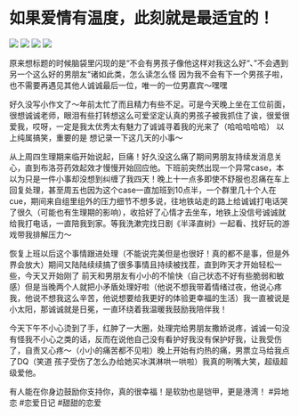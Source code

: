 # 如果爱情有温度，此刻就是最适宜的！

![](img/09178c86-f975-4629-a0f7-390a1b466099.jpg)
![](img/7c307913-eb76-41d4-88f3-6cfd52a3f946.jpg)
![](img/7fcf070e-5a99-4c24-9dc8-839167c682d8.jpg)
![](img/3587eb06-5c2f-47d1-8215-c3f321c16150.jpg)

原来想标题的时候脑袋里闪现的是“不会有男孩子像他这样对我这么好“、”不会遇到另一个这么好的男朋友“诸如此类，怎么读怎么怪
因为我不会有下一个男孩子啦，也不需要再遇见其他人诚诚最后一位，唯一的一位男嘉宾～嘿嘿
 
好久没写小作文了～年前太忙了而且精力有些不足。可是今天晚上坐在工位前面，很想诚诚老师，眼泪有些打转想这么可爱坚定认真的男孩子被我抓住了诶，很爱很爱我，哎呀，一定是我太优秀太有魅力了诚诚寻着我的光来了（哈哈哈哈哈）
以上纯属搞笑，重要的是 想记录一下这几天的小事～
 
从上周四生理期来临开始说起，巨痛！好久没这么痛了期间男朋友持续发消息关心，直到布洛芬药效起效才慢慢开始回应他。下班前突然出现一个异常case，本以为只是一件小事却没想到纠缠了我四天！晚上十一点多即使不舒服也忍痛在车上回复处理，甚至周五也因为这个case一直加班到10点半，一个群里几十个人在cue，期间来自组里组外的压力细节不想多说，往地铁站走的路上给诚诚打电话哭了很久（可能也有生理期的影响），收拾好了心情才去坐车，地铁上没信号诚诚就给我打电话，一直陪我到家。等我洗漱完找日剧《半泽直树》一起看、找好玩的游戏带我排解压力～
 
恢复上班以后这个事情跟进处理（不能说完美但是也很好！真的都不是事，但是外界会放大）期间又陆陆续续搞了很多事情且持续被找茬，直到昨天才开始轻松一些，今天又开始刚了 前天和男朋友有小小的不愉快（自己状态不好有些脆弱和敏感）但是当晚两个人就把小矛盾处理好啦（他说不想我带着情绪过夜，他说心疼我，他说不想我这么辛苦，他说想要给我更好的体验更幸福的生活）我一直被说是小太阳，那诚诚就是日冕，一直环绕着我温暖我鼓励我陪伴我！
 
今天下午不小心烫到了手，红肿了一大圈，处理完给男朋友撒娇说疼，诚诚一句没有怪我不小心之类的话，反而在说他自己没有看护好我没有保护好我，让我受伤了，自责又心疼～（小小的痛苦都不见啦）晚上开始有灼热的痛，男票立马给我点了DQ（笑道 孩子受伤了怎么办给她买冰淇淋哄一哄啦）我真的咧嘴大笑，超级超级爱他。
 
有人能在你身边鼓励你支持你，真的很幸福！是软肋也是铠甲，更是港湾！
#异地恋 #恋爱日记 #甜甜的恋爱